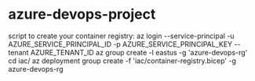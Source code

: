 # azure-devops-project

script to create your container registry: 
    az login --service-principal -u AZURE_SERVICE_PRINCIPAL_ID -p AZURE_SERVICE_PRINCIPAL_KEY --tenant AZURE_TENANT_ID
    az group create -l eastus -g 'azure-devops-rg'
    cd iac/
    az deployment group create -f 'iac/container-registry.bicep' -g azure-devops-rg
